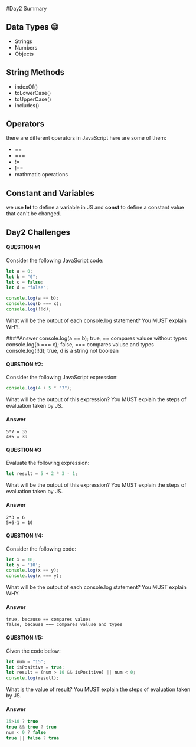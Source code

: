 #Day2 Summary

## Data Types :smile:
- Strings
- Numbers
- Objects

## String Methods
-  indexOf()
- toLowerCase()
- toUpperCase()
- includes()


## Operators
there are different operators in JavaScript here are some of them:
-  ==
- ===
- != 
- !== 
- mathmatic operations

## Constant and Variables
we use **let** to define a variable in JS and **const** to define a constant value that can't be changed. 


## Day2 Challenges 
#### QUESTION #1
Consider the following JavaScript code:
```javascript
let a = 0;
let b = "0";
let c = false;
let d = "false";

console.log(a == b);
console.log(b === c);
console.log(!!d);
```
What will be the output of each console.log statement? You MUST explain WHY.

####Answer
    console.log(a == b);     true, == compares valuse without types
    console.log(b === c);   false, === compares valuse and types
    console.log(!!d);   true, d is a string not boolean
	
#### 	QUESTION #2:
   Consider the following JavaScript expression:
   ```javascript
console.log(4 + 5 * "7");
```
What will be the output of this expression? You MUST explain the steps of evaluation taken by JS.

#### Answer
    5*7 = 35 
    4+5 = 39 
	
#### 	QUESTION #3
Evaluate the following expression:
```javascript
let result = 5 + 2 * 3 - 1;
```
What will be the output of this expression? You MUST explain the steps of evaluation taken by JS.

#### Answer
    2*3 = 6
    5+6-1 = 10
	
#### QUESTION #4:
Consider the following code:
```javascript
let x = 10;
let y = '10';
console.log(x == y);
console.log(x === y);
```
What will be the output of each console.log statement? You MUST explain WHY.


#### Answer
    true, because == compares values
    false, because === compares valuse and types
	
#### 	QUESTION #5:
Given the code below:
```javascript
let num = "15";
let isPositive = true;
let result = (num > 10 && isPositive) || num < 0;
console.log(result);
```
What is the value of result? You MUST explain the steps of evaluation taken by JS.

#### Answer
```javascript
15>10 ? true
true && true ? true
num < 0 ? false
true || false ? true
```





